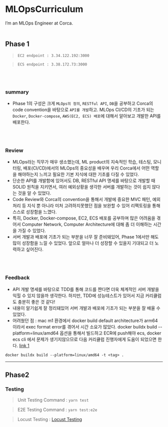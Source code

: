 # MLOpsCurriculum

I’m an MLOps Engineer at Corca.
<br>
<br>

## Phase 1

> `EC2 endpoint : 3.34.122.192:3000` <br>

> `ECS endpoint : 3.38.172.73:3000`

<br>
<br>

### summary

- Phase 1의 구성은 크게 `MLOps의 정의`, `RESTful API`, `DB`을 공부하고 Corca의 code convention을 바탕으로 `API를 개발`하고. MLOps CI/CD의 기초가 되는 `Docker`, `Docker-compose`, `AWS(EC2, ECS) 배포`에 대해서 알아보고 개발한 API를 배포한다.

<!-- - MLOps라는 매우 생소한 직무에 대하여, MLOps의 정의는 무엇인지 DevOps의 정의를 통하여 알 수 있다. MLOps의 역할은 ML product 배포의 자동화(CI/CD)와 테스팅 자동화, 모니터링을 통해서 더 나은 모델을 기반으로 ML Product를 안정적으로 개발하고 빠르게 배포하여 더 나은 product를 지속적으로 공개하고, 시장에서 유리한 포지션을 점할 수 있게 된다.
-  -->
<br>
<br>

### Review

- MLOps라는 직무가 매우 생소했는데, ML product의 지속적인 학습, 테스팅, 모니터링, 배포(CI/CD)에서의 MLOps의 중요성을 배우며 우리 Corca에서 어떤 역할을 해야하는지 느끼고 필요한 기본 지식에 대한 기초를 다질 수 있었다.
- 단순한 API를 개발함에 있어서도 DB, RESTful API 명세를 바탕으로 개발할 때 SOLID 원칙을 지키면서, 여러 예외상황을 생각한 서버를 개발하는 것이 쉽지 않다는 것을 알 수 있었다.
- Code Review와 Corca의 convention을 통해서 개발에 중요한 MVC 패턴, 예외처리 등 지식 뿐 아니라 미처 고려하지못했던 점을 보완할 수 있어 리팩토링을 통해 스스로 성장함을 느꼈다.
- 특히, Docker, Docker-compose, EC2, ECS 배포를 공부하며 많은 어려움을 겪어서 Computer Network, Computer Architecture에 대해 좀 더 이해하는 시간을 가질 수 있었다.
- 서버 개발과 배포에 기초가 되는 부분을 너무 잘 준비돼있어, Phase 1에서만 해도 많이 성장함을 느낄 수 있었다. 앞으로 얼마나 더 성장할 수 있을지 기대되고 더 노력하고 싶어진다.

<br>
<br>

### Feedback

- API 개발 명세를 바탕으로 TDD를 통해 코드를 짠다면 더욱 체계적인 서버 개발을 익힐 수 있지 않을까 생각한다. 하지만, TDD에 성능테스트가 있어서 지금 커리큘럼도 충분히 좋은 것 같다!
- 내용이 알기쉽게 잘 정리돼있어 서버 개발과 배포에 기초가 되는 부분을 잘 배울 수 있었다.
- 어려웠던 점 : mac m1 환경에서 docker build default architecture가 arm64 이라서 exec format error를 겪어서 시간 소요가 많았다. docker buildx build --platform=linux/amd64 옵션을 통해서 빌드하고 ECR에 push해야 ecs, docker ecs cli 에서 문제가 생기지않으므로 다음 커리큘럼 진행자에게 도움이 되었으면 한다. [link 1](https://appleg1226.tistory.com/35)

```
docker buildx build --platform=linux/amd64 -t <tag> .
```

---

## Phase2

### Testing

> Unit Testing Command : `yarn test`

> E2E Testing Command : `yarn test:e2e`

> Locust Testing : [Locust Testing](https://github.com/honghyeong/MLOpsCurriculum/blob/main/assignments/performance.md)
